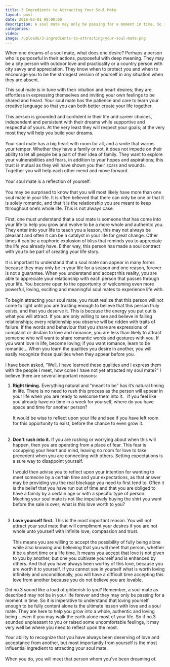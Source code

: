 ```yaml
---
title: 3 Ingredients to Attracting Your Soul Mate
layout: post
date: 2016-02-01 00:00:00
description: A soul mate may only be passing for a moment in time. So it is imperative to understand that loving yourself enough to be fully content alone is the ultimate lesson with love and a soul mate.
categories:
video: 
image: /uploads/3-ingredients-to-attracting-your-soul-mate.png
---
```



When one dreams of a soul mate, what does one desire? Perhaps a person who is purposeful in their actions, purposeful with deep meaning. They may be a city person with outdoor love and practicality or a country person with city savvy and appreciation. They know when to protect you and when to encourage you to be the strongest version of yourself in any situation when they are absent.

This soul mate is in tune with their intuition and heart desires; they are effortless in expressing themselves and inviting your own feelings to be shared and heard. Your soul mate has the patience and care to learn your creative language so that you can both better create your life together.
<br>
<br>This person is grounded and confident in their life and career choices, independent and persistent with their dreams while supportive and respectful of yours. At the very least they will respect your goals; at the very most they will help you build your dreams.
<br>
<br>Your soul mate has a big heart with room for all, and a smile that warms your temper. Whether they have a family or not, it does not impede on their ability to let all people be a part of their idea of family. They want to explore your vulnerabilities and fears, in addition to your hopes and aspirations; this trust is mutual as they will have shown you their scars and wounds. Together you will help each other mend and move forward.
<br>
<br>Your soul mate is a reflection of yourself.
<br>
<br>You may be surprised to know that you will most likely have more than one soul mate in your life. It is often believed that there can only be one or that it is solely romantic, and that it is the relationship you are meant to keep throughout one’s whole life. This is not always case.
<br>
<br>First, one must understand that a soul mate is someone that has come into your life to help you grow and evolve to be a more whole and authentic you. They enter into your life to teach you a lesson, this may not always be pleasant and often it can be a catalyst in your life for great change. Other times it can be a euphoric explosion of bliss that reminds you to appreciate the life you already have. Either way, this person has made a soul contract with you to be part of creating your life story.
<br>
<br>It is important to understand that a soul mate can appear in many forms because they may only be in your life for a season and one reason, forever is not a guarantee. When you understand and accept this reality, you are able to appreciate your relationship with each person that passes through your life. You become open to the opportunity of welcoming even more powerful, loving, exciting and meaningful soul mates to experience life with.
<br>
<br>To begin attracting your soul mate, you must realize that this person will not come to light until you are trusting enough to believe that this person truly exists, and that you deserve it. This is because the energy you put out is what you will attract. If you are only willing to see and believe in failing relationships; every relationship you observe will be ridden with traits of failure. If the words and behaviour that you share are expressions of complaint or disdain to love and romance, you are less than likely to attract someone who will want to share romantic words and gestures with you. If you want love in life, become loving; if you want romance, learn to be romantic… When you learn the qualities you desire in another, you will easily recognize those qualities when they appear before you.
<br>
<br>I have been asked, “Well, I have learned these qualities and I express them with the people I meet, how come I have not yet attracted my soul mate?” I believe there are several important reasons:

1. **Right timing.** Everything natural and “meant to be” has it’s natural timing in life. There is no need to rush this process as the person will appear in your life when you are ready to welcome them into it.      If you feel like you already have no time in a week for yourself, where do you have space and time for another person?
   <br>
   <br>It would be wise to reflect upon your life and see if you have left room for this opportunity to exist, before the chance to even grow it.
   <br>
   <br>&nbsp;
2. **Don't rush into it.** If you are rushing or worrying about when this will happen, then you are operating from a place of fear. This fear is occupying your heart and mind, leaving no room for love to take precedent when you are connecting with others. Setting expectations is a sure way to disappoint yourself.
   <br>
   <br>I would then advise you to reflect upon your intention for wanting to meet someone by a certain time and your expectations, as that answer may be providing you the real blockage you need to first tend to. Often it is the belief that you have run out of time and that you are obliged to have a family by a certain age or with a specific type of person.     Meeting your soul mate is not like impulsively buying the shirt you want before the sale is over; what is this love worth to you?&nbsp;
   <br>
   <br>&nbsp;
3. **Love yourself first.** This is the most important reason. You will not attract your soul mate that will compliment your desires if you are not whole unto yourself with infinite love, compassion and trust.
   <br>
   <br>This means you are willing to accept the possibility of fully being alone while also knowing and believing that you will meet that person, whether it be a short time or a life time. It means you accept that love is not given to you by another, but one you cultivate yourself and is enhanced by others. And that you have always been worthy of this love, because you are worth it to yourself. If you cannot see in yourself what is worth loving infinitely and unconditionally, you will have a difficult time accepting this love from another because you do not believe you are lovable.

Did no.3 sound like a load of gibberish to you? Remember, a soul mate as described may not be in your life forever and they may only be passing for a moment in time. So it is imperative to understand that loving yourself enough to be fully content alone is the ultimate lesson with love and a soul mate. They are here to help you grow into a whole, authentic and loving being - even if you may walk the earth alone most of your life. So if no.3 sounded unpleasant to you or raised some uncomfortable feelings, it may very well be where you need to reflect upon the most.

Your ability to recognize that you have always been deserving of love and acceptance from another, but most importantly from yourself is the most influential ingredient to attracting your soul mate.
<br>
<br>When you do, you will meet that person whom you’ve been dreaming of.
<br>&nbsp;